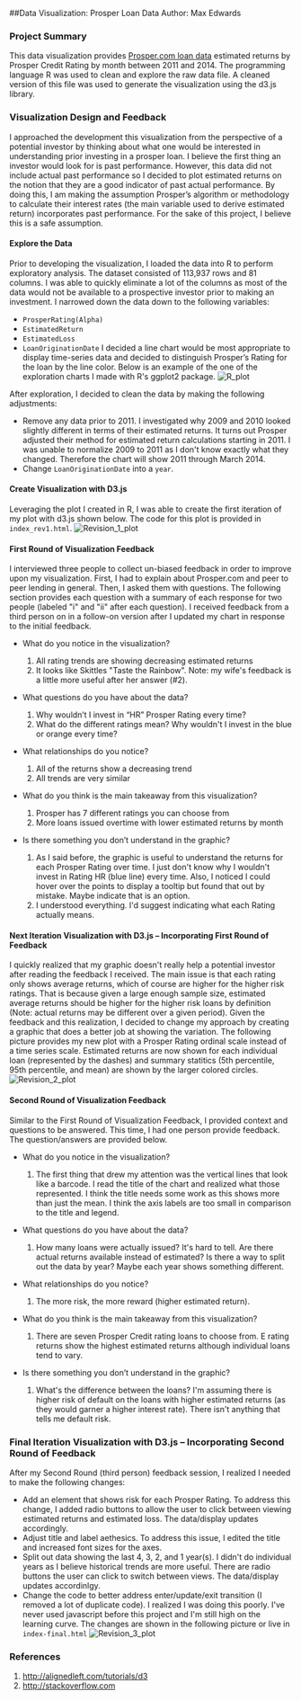 ##Data Visualization: Prosper Loan Data
Author: Max Edwards

### Project Summary
This data visualization provides [Prosper.com loan data](https://www.google.com/url?q=https://s3.amazonaws.com/udacity-hosted-downloads/ud651/prosperLoanData.csv&sa=D&usg=AFQjCNGy13Kf5et82IoAUpLX68qW61M8DA) estimated returns by Prosper Credit Rating by month between 2011 and 2014. The programming language R was used to clean and explore the raw data file. A cleaned version of this file was used to generate the visualization using the d3.js library.

### Visualization Design and Feedback
I approached the development this visualization from the perspective of a potential investor by thinking about what one would be interested in understanding prior investing in a prosper loan.  I believe the first thing an investor would look for is past performance. However, this data did not include actual past performance so I decided to plot estimated returns on the notion that they are a good indicator of past actual performance. By doing this, I am making the assumption Prosper’s algorithm or methodology to calculate their interest rates (the main variable used to derive estimated return) incorporates past performance. For the sake of this project, I believe this is a safe assumption.

#### Explore the Data
Prior to developing the visualization, I loaded the data into R to perform exploratory analysis. The dataset consisted of 113,937 rows and 81 columns. I was able to quickly eliminate a lot of the columns as most of the data would not be available to a prospective investor prior to making an investment. I narrowed down the data down to the following variables:
- `ProsperRating(Alpha)`
- `EstimatedReturn`
- `EstimatedLoss`
- `LoanOriginationDate`
I decided a line chart would be most appropriate to display time-series data and decided to distinguish Prosper’s Rating for the loan by the line color. Below is an example of the one of the exploration charts I made with R's ggplot2 package.
![R_plot](https://github.com/medwards147/Udacity_Data_Visualization_Project_6/blob/master/plots/prosper_returns_losses_facet.png)

After exploration, I decided to clean the data by making the following adjustments:
- Remove any data prior to 2011. I investigated why 2009 and 2010 looked slightly different in terms of their estimated returns. It turns out Prosper adjusted their method for estimated return calculations starting in 2011. I was unable to normalize 2009 to 2011 as I don't know exactly what they changed. Therefore the chart will show 2011 through March 2014. 
- Change `LoanOriginationDate` into a `year`.

#### Create Visualization with D3.js
Leveraging the plot I created in R, I was able to create the first iteration of my plot with d3.js shown below. The code for this plot is provided in `index_rev1.html`. 
![Revision_1_plot](https://github.com/medwards147/Udacity_Data_Visualization_Project_6/blob/master/plots/rev1_timeseries_screenshot.png)

#### First Round of Visualization Feedback
I interviewed three people to collect un-biased feedback in order to improve upon my visualization.  First, I had to explain about Prosper.com and peer to peer lending in general. Then, I asked them with questions. The following section provides each question with a summary of each response for two people (labeled "i" and "ii" after each question). I received feedback from a third person on in a follow-on version after I updated my chart in response to the initial feedback.

- What do you notice in the visualization?
    1. All rating trends are showing decreasing estimated returns
    2. It looks like Skittles "Taste the Rainbow". 
Note: my wife's feedback is a little more useful after her answer (#2).

- What questions do you have about the data?
    1. Why wouldn’t I invest in “HR” Prosper Rating every time? 
    2.  What do the different ratings mean? Why wouldn't I invest in the blue or orange every time?

- What relationships do you notice?
    1. All of the returns show a decreasing trend
    2. All trends are very similar
	
- What do you think is the main takeaway from this visualization?
    1. Prosper has 7 different ratings you can choose from
    2. More loans issued overtime with lower estimated returns by month

- Is there something you don’t understand in the graphic?
	1. As I said before, the graphic is useful to understand the returns for each Prosper Rating over time. I just don't know why I wouldn't invest in	Rating HR (blue line) every time. Also, I noticed I could hover over the points to display a tooltip but found that out by mistake. Maybe indicate that is an option. 
	2. I understood everything. I'd suggest indicating what each Rating actually means. 


#### Next Iteration Visualization with D3.js – Incorporating First Round of Feedback
I quickly realized that my graphic doesn't really help a potential investor after reading the feedback I received. The main issue is that each rating only shows average returns, which of course are higher for the higher risk ratings. That is because given a large enough sample size, estimated average returns should be higher for the higher risk loans by definition (Note: actual returns may be different over a given period). Given the feedback and this realization, I decided to change my approach by creating a graphic that does a better job at showing the variation. The following picture provides my new plot with a Prosper Rating ordinal scale instead of a time series scale. Estimated returns are now shown for each individual loan (represented by the dashes) and summary statitics (5th percentile, 95th percentile, and mean) are shown by the larger colored circles.
![Revision_2_plot](https://github.com/medwards147/Udacity_Data_Visualization_Project_6/blob/master/plots/rev2_ordinal_screenshot.png)

#### Second Round of Visualization Feedback 
Similar to the First Round of Visualization Feedback, I provided context and questions to be answered. This time, I had one person provide feedback. The question/answers are provided below.

- What do you notice in the visualization?
    1. The first thing that drew my attention was the vertical lines that look like a barcode. I read the title of the chart and realized what those represented. I think the title needs some work as this shows more than just the mean. I think the axis labels are too small in comparison to the title and legend.

- What questions do you have about the data?
    1. How many loans were actually issued? It's hard to tell. Are there actual returns available instead of estimated? Is there a way to split out the data by year? Maybe each year shows something different.

- What relationships do you notice?
    1. The more risk, the more reward (higher estimated return). 

- What do you think is the main takeaway from this visualization?
    1. There are seven Prosper Credit rating loans to choose from. E rating returns show the highest estimated returns although individual loans tend to vary.

- Is there something you don’t understand in the graphic?
	1. What's the difference between the loans? I'm assuming there is higher risk of default on the loans with higher estimated returns (as they would garner a higher interest rate). There isn't anything that tells me default risk.

### Final Iteration Visualization with D3.js – Incorporating Second Round of Feedback
After my Second Round (third person) feedback session, I realized I needed to make the following changes:
- Add an element that shows risk for each Prosper Rating. To address this change, I added radio buttons to allow the user to click between viewing estimated returns and estimated loss. The data/display updates accordingly.
- Adjust title and label aethesics. To address this issue, I edited the title and increased font sizes for the axes.
- Split out data showing the last 4, 3, 2, and 1 year(s). I didn't do individual years as I believe historical trends are more useful. There are radio buttons the user can click to switch between views. The data/display updates accordinlgy.
- Change the code to better address enter/update/exit transition (I removed a lot of duplicate code). I realized I was doing this poorly. I've never used javascript before this project and I'm still high on the learning curve. 
The changes are shown in the following picture or live in `index-final.html`
![Revision_3_plot](https://github.com/medwards147/Udacity_Data_Visualization_Project_6/blob/master/plots/final_rev.png)


### References
1.	http://alignedleft.com/tutorials/d3
2.	http://stackoverflow.com
